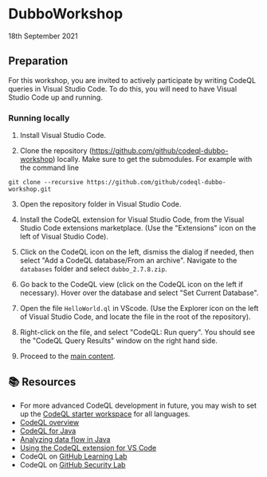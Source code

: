 # DubboWorkshop

18th September 2021

## Preparation

For this workshop, you are invited to actively participate by writing CodeQL queries in Visual Studio Code. To do this, you will need to have Visual Studio Code up and running.

### Running locally

1. Install Visual Studio Code. 

2. Clone the repository (https://github.com/github/codeql-dubbo-workshop) locally. Make sure to get the submodules. For example with the command line

```
git clone --recursive https://github.com/github/codeql-dubbo-workshop.git
```

3. Open the repository folder in Visual Studio Code.

4. Install the CodeQL extension for Visual Studio Code, from the Visual Studio Code extensions marketplace. (Use the "Extensions" icon on the left of Visual Studio Code).

5. Click on the CodeQL icon on the left, dismiss the dialog if needed, then select "Add a CodeQL database/From an archive". Navigate to the `databases` folder and select `dubbo_2.7.8.zip`.

6. Go back to the CodeQL view (click on the CodeQL icon on the left if necessary). Hover over the database and select "Set Current Database".

7. Open the file `HelloWorld.ql` in VScode. (Use the Explorer icon on the left of Visual Studio Code, and locate the file in the root of the repository).

8. Right-click on the file, and select "CodeQL: Run query". You should see the "CodeQL Query Results" window on the right hand side.

9. Proceed to the [main content](workshop.md).


## :books: Resources
- For more advanced CodeQL development in future, you may wish to set up the [CodeQL starter workspace](https://codeql.github.com/docs/codeql-for-visual-studio-code/setting-up-codeql-in-visual-studio-code/#using-the-starter-workspace) for all languages.
- [CodeQL overview](https://codeql.github.com/docs/codeql-overview/)
- [CodeQL for Java](https://codeql.github.com/docs/codeql-language-guides/codeql-for-java/)
- [Analyzing data flow in Java](https://codeql.github.com/docs/codeql-language-guides/analyzing-data-flow-in-java/)
- [Using the CodeQL extension for VS Code](https://codeql.github.com/docs/codeql-for-visual-studio-code/)
- CodeQL on [GitHub Learning Lab](https://lab.github.com/search?q=codeql)
- CodeQL on [GitHub Security Lab](https://codeql.com)
